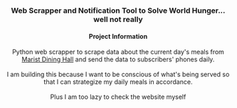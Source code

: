 
<h3 align="center">Web Scrapper and Notification Tool to Solve World Hunger... well not really</h3>  
 <h4 align="center">Project Information</h4>
 <p align="center">
   Python web scrapper to scrape data about the current day's meals from <a href =https://dineoncampus.com/marist>Marist Dining Hall</a> and send the data to subscribers' phones daily. 
   <br />
   <br />
   I am building this because I want to be conscious of what's being served so that I can strategize my daily meals in accordance.
   <br />
   <br />
   Plus I am too lazy to check the website myself 
 </p>
 
 <br />
